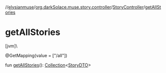 //[elysianmuse](../../../index.md)/[org.darkSolace.muse.story.controller](../index.md)/[StoryController](index.md)/[getAllStories](get-all-stories.md)

# getAllStories

[jvm]\

@GetMapping(value = [&quot;/all&quot;])

fun [getAllStories](get-all-stories.md)(): [Collection](https://kotlinlang.org/api/latest/jvm/stdlib/kotlin.collections/-collection/index.html)&lt;[StoryDTO](../../org.darkSolace.muse.story.model.dto/-story-d-t-o/index.md)&gt;
